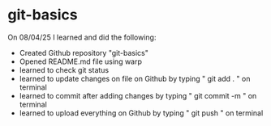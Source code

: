 # git-basics

On 08/04/25 I learned and did the following:

- Created Github repository "git-basics"
- Opened README.md file using warp
- learned to check git status
- learned to update changes on file on Github by typing " git add . " on terminal
- learned to commit after adding changes by typing " git commit -m " on terminal
- learned to upload everything on Github by typing " git push " on terminal
